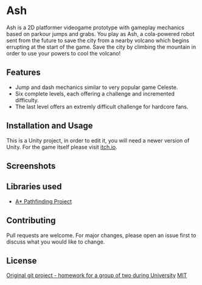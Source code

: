 # Ash
Ash is a 2D platformer videogame prototype with gameplay mechanics based on parkour jumps and grabs.
You play as Ash, a cola-powered robot sent from the future to save the city from a nearby volcano which begins errupting at the start of the game. Save the city by climbing the mountain in order to use your powers to cool the volcano!

## Features
- Jump and dash mechanics similar to very popular game Celeste.
- Six complete levels, each offering a challenge and incremented difficulty.
- The last level offers an extremly difficult challenge for hardcore fans.

## Installation and Usage
This is a Unity project, in order to edit it, you will need a newer version of Unity.
For the game itself please visit [itch.io](https://eduardalexandrupop.itch.io/ash).

## Screenshots

## Libraries used
- [A* Pathfinding Project](https://arongranberg.com/astar/)

## Contributing
Pull requests are welcome. For major changes, please open an issue first to discuss what you would like to change.

## License
[Original git project - homework for a group of two during University](https://github.com/emanuelbesliu/game-dev-ASH)
[MIT](https://choosealicense.com/licenses/mit/)
